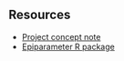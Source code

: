 ## Resources

* [Project concept note](https://github.com/WorldHealthOrganization/collaboratory-epiparameter-community/raw/main/materials/WHO_Global_Epi_Parameter_Concept_Note.pdf)
* [Epiparameter R package](https://github.com/epiverse-trace/epiparameter)
